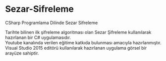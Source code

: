 # Sezar-Sifreleme
CSharp Programlama Dilinde Sezar Sifreleme

Tarihte bilinen ilk şifreleme algoritması olan Sezar Şifreleme kullanılarak hazırlanan bir C# uygulamasıdır.<br>
Youtube kanalında verilen eğitime katkıda bulunması amacıyla hazırlanmıştır.<br>
Visual Studio 2015 editörü kullanılarak hazırlanan uygulama görsel bir arayüze sahiptir.
